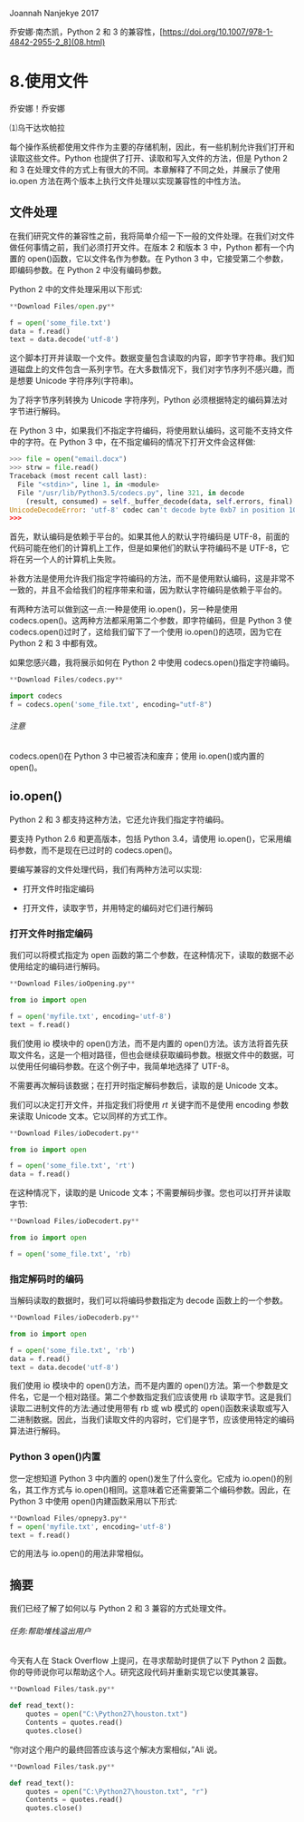 Joannah Nanjekye 2017

乔安娜·南杰凯，Python 2 和 3 的兼容性，[https://doi.org/10.1007/978-1-4842-2955-2_8](08.html)

# 8.使用文件

乔安娜！乔安娜

⑴乌干达坎帕拉

每个操作系统都使用文件作为主要的存储机制，因此，有一些机制允许我们打开和读取这些文件。Python 也提供了打开、读取和写入文件的方法，但是 Python 2 和 3 在处理文件的方式上有很大的不同。本章解释了不同之处，并展示了使用 io.open 方法在两个版本上执行文件处理以实现兼容性的中性方法。

## 文件处理

在我们研究文件的兼容性之前，我将简单介绍一下一般的文件处理。在我们对文件做任何事情之前，我们必须打开文件。在版本 2 和版本 3 中，Python 都有一个内置的 open()函数，它以文件名作为参数。在 Python 3 中，它接受第二个参数，即编码参数。在 Python 2 中没有编码参数。

Python 2 中的文件处理采用以下形式:

```py
**Download Files/open.py** 

f = open('some_file.txt')
data = f.read()              
text = data.decode('utf-8')
```

这个脚本打开并读取一个文件。数据变量包含读取的内容，即字节字符串。我们知道磁盘上的文件包含一系列字节。在大多数情况下，我们对字节序列不感兴趣，而是想要 Unicode 字符序列(字符串)。

为了将字节序列转换为 Unicode 字符序列，Python 必须根据特定的编码算法对字节进行解码。

在 Python 3 中，如果我们不指定字符编码，将使用默认编码，这可能不支持文件中的字符。在 Python 3 中，在不指定编码的情况下打开文件会这样做:

```py
>>> file = open("email.docx")
>>> strw = file.read()
Traceback (most recent call last):
  File "<stdin>", line 1, in <module>
  File "/usr/lib/Python3.5/codecs.py", line 321, in decode
    (result, consumed) = self._buffer_decode(data, self.errors, final)
UnicodeDecodeError: 'utf-8' codec can't decode byte 0xb7 in position 10: invalid start byte
>>>
```

首先，默认编码是依赖于平台的。如果其他人的默认字符编码是 UTF-8，前面的代码可能在他们的计算机上工作，但是如果他们的默认字符编码不是 UTF-8，它将在另一个人的计算机上失败。

补救方法是使用允许我们指定字符编码的方法，而不是使用默认编码，这是非常不一致的，并且不会给我们的程序带来和谐，因为默认字符编码是依赖于平台的。

有两种方法可以做到这一点:一种是使用 io.open()，另一种是使用 codecs.open()。这两种方法都采用第二个参数，即字符编码，但是 Python 3 使 codecs.open()过时了，这给我们留下了一个使用 io.open()的选项，因为它在 Python 2 和 3 中都有效。

如果您感兴趣，我将展示如何在 Python 2 中使用 codecs.open()指定字符编码。

```py
**Download Files/codecs.py** 

import codecs
f = codecs.open('some_file.txt', encoding="utf-8")
```

###### 注意

codecs.open()在 Python 3 中已被否决和废弃；使用 io.open()或内置的 open()。

## io.open()

Python 2 和 3 都支持这种方法，它还允许我们指定字符编码。

要支持 Python 2.6 和更高版本，包括 Python 3.4，请使用 io.open()，它采用编码参数，而不是现在已过时的 codecs.open()。

要编写兼容的文件处理代码，我们有两种方法可以实现:

*   打开文件时指定编码

*   打开文件，读取字节，并用特定的编码对它们进行解码

### 打开文件时指定编码

我们可以将模式指定为 open 函数的第二个参数，在这种情况下，读取的数据不必使用给定的编码进行解码。

```py
**Download Files/ioOpening.py** 

from io import open

f = open('myfile.txt', encoding='utf-8')
text = f.read()
```

我们使用 io 模块中的 open()方法，而不是内置的 open()方法。该方法将首先获取文件名，这是一个相对路径，但也会继续获取编码参数。根据文件中的数据，可以使用任何编码参数。在这个例子中，我简单地选择了 UTF-8。

不需要再次解码该数据；在打开时指定解码参数后，读取的是 Unicode 文本。

我们可以决定打开文件，并指定我们将使用 *rt* 关键字而不是使用 encoding 参数来读取 Unicode 文本。它以同样的方式工作。

```py
**Download Files/ioDecodert.py** 

from io import open

f = open('some_file.txt', 'rt')
data = f.read()             
```

在这种情况下，读取的是 Unicode 文本；不需要解码步骤。您也可以打开并读取字节:

```py
**Download Files/ioDecodert.py** 

from io import open

f = open('some_file.txt', 'rb)
```

### 指定解码时的编码

当解码读取的数据时，我们可以将编码参数指定为 decode 函数上的一个参数。

```py
**Download Files/ioDecoderb.py** 

from io import open

f = open('some_file.txt', 'rb')
data = f.read()             
text = data.decode('utf-8')  
```

我们使用 io 模块中的 open()方法，而不是内置的 open()方法。第一个参数是文件名，它是一个相对路径。第二个参数指定我们应该使用 rb 读取字节。这是我们读取二进制文件的方法:通过使用带有 rb 或 wb 模式的 open()函数来读取或写入二进制数据。因此，当我们读取文件的内容时，它们是字节，应该使用特定的编码算法进行解码。

### Python 3 open()内置

您一定想知道 Python 3 中内置的 open()发生了什么变化。它成为 io.open()的别名，其工作方式与 io.open()相同。这意味着它还需要第二个编码参数。因此，在 Python 3 中使用 open()内建函数采用以下形式:

```py
**Download Files/opnepy3.py** 
f = open('myfile.txt', encoding='utf-8')
text = f.read()
```

它的用法与 io.open()的用法非常相似。

## 摘要

我们已经了解了如何以与 Python 2 和 3 兼容的方式处理文件。

###### 任务:帮助堆栈溢出用户

今天有人在 Stack Overflow 上提问，在寻求帮助时提供了以下 Python 2 函数。你的导师说你可以帮助这个人。研究这段代码并重新实现它以使其兼容。

```py
**Download Files/task.py** 

def read_text():
    quotes = open("C:\Python27\houston.txt")
    Contents = quotes.read()
    quotes.close()
```

“你对这个用户的最终回答应该与这个解决方案相似，”Ali 说。

```py
**Download Files/task.py** 

def read_text():
    quotes = open("C:\Python27\houston.txt", "r")
    Contents = quotes.read()
    quotes.close()
```